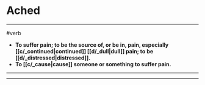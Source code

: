 # Ached
---
#verb
- **To suffer pain; to be the source of, or be in, pain, especially [[c/_continued|continued]] [[d/_dull|dull]] pain; to be [[d/_distressed|distressed]].**
- **To [[c/_cause|cause]] someone or something to suffer pain.**
---
---
